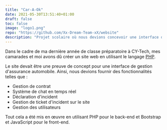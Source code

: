 ```yaml
---
title: "Car-A-Ok"
date: 2021-05-30T13:51:40+01:00
draft: false
toc: false
image: "logo1.png"
repo: "https://github.com/Xx-Dream-Team-xX/website"
description: "Projet scolaire où nous devions concevoir une interface de gestion d'assurance automobile, en utilisant PHP."
---
```


Dans le cadre de ma dernière année de classe préparatoire à CY-Tech, mes camarades
et moi avons dû créer un site web en utilisant le langage [PHP](https://www.php.net/).

Le site devait être une preuve de concept pour une interface de gestion d'assurance
automobile. Ainsi, nous devions fournir des fonctionnalités telles que :

- Gestion de contrat
- Système de chat en temps réel
- Déclaration d'incident
- Gestion de ticket d'incident sur le site
- Gestion des utilisateurs

Tout cela a été mis en œuvre en utilisant PHP pour le back-end et Bootstrap et
JavaScript pour le front-end.
